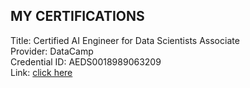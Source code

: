 ## MY CERTIFICATIONS

Title: Certified AI Engineer for Data Scientists Associate  
Provider:  DataCamp  
Credential ID: AEDS0018989063209  
Link: [click here](https://www.datacamp.com/certificate/AEDS0018989063209)
